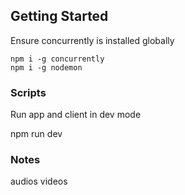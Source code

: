 ## Getting Started

Ensure concurrently is installed globally

```
npm i -g concurrently
npm i -g nodemon
```

### Scripts

Run app and client in dev mode

npm run dev

### Notes

audios
videos
